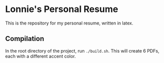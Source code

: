 # Lonnie's Personal Resume
This is the repository for my personal resume, written in latex.

## Compilation
In the root directory of the project, run `./build.sh`. This will create 6 PDFs,
each with a different accent color.
